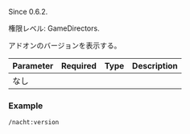 Since 0.6.2.

権限レベル: GameDirectors.

アドオンのバージョンを表示する。

| Parameter | Required | Type | Description |
| --------- | :------: | ---- | ----------- |
| なし      |

### Example

```
/nacht:version
```
